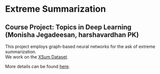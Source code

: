# Extreme Summarization
## Course Project: Topics in Deep Learning (Monisha Jegadeesan, harshavardhan PK)

This project employs graph-based neural networks for the ask of extreme summarization. <br>
We work on the [XSum Dataset](https://github.com/EdinburghNLP/XSum).

More details can be found [here](https://drive.google.com/open?id=1ZqNvwW7M3Ec9oLNGVccGc31ac_YfhHSB).
